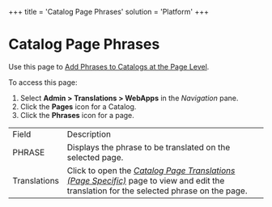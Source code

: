 +++
title = 'Catalog Page Phrases'
solution = 'Platform'
+++

# Catalog Page Phrases

<div class="use">

Use this page to [Add Phrases to Catalogs at the Page
Level](../Use_Cases/Add_Phrases_to_Catalogs).

</div>

To access this page:

1.  Select **Admin \> Translations \> WebApps** in the *Navigation*
    pane.
2.  Click the **Pages** icon for a Catalog.
3.  Click the **Phrases** icon for a
page.

|              |                                                                                                                                                                                                   |
| ------------ | ------------------------------------------------------------------------------------------------------------------------------------------------------------------------------------------------- |
| Field        | Description                                                                                                                                                                                       |
| PHRASE       | Displays the phrase to be translated on the selected page.                                                                                                                                        |
| Translations | Click to open the *[Catalog Page Translations (Page Specific)](Catalog%20Phrase%20Translations%20Page%20Specific)* page to view and edit the translation for the selected phrase on the page. |

